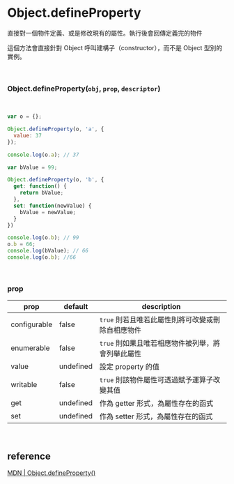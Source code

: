 # Object.defineProperty

直接對一個物件定義、或是修改現有的屬性。執行後會回傳定義完的物件

這個方法會直接針對 Object 呼叫建構子（constructor），而不是 Object 型別的實例。

<br />

### Object.defineProperty(`obj`, `prop`, `descriptor`)

<br />

```js
var o = {};

Object.defineProperty(o, 'a', {
  value: 37
});

console.log(o.a); // 37

var bValue = 99;

Object.defineProperty(o, 'b', {
  get: function() {
    return bValue;
  },
  set: function(newValue) {
    bValue = newValue;
  }
})

console.log(o.b); // 99
o.b = 66;
console.log(bValue); // 66
console.log(o.b); //66
```

<br />

### prop

prop         | default   | description
------------ | --------- | ---
configurable | false     | `true` 則若且唯若此屬性則將可改變或刪除自相應物件
enumerable   | false     | `true` 則如果且唯若相應物件被列舉，將會列舉此屬性
value        | undefined | 設定 property 的值
writable     | false     | `true` 則該物件屬性可透過賦予運算子改變其值
get          | undefined | 作為 getter 形式，為屬性存在的函式
set          | undefined | 作為 setter 形式，為屬性存在的函式

<br />

## reference

[MDN | Object.defineProperty()](https://developer.mozilla.org/zh-TW/docs/Web/JavaScript/Reference/Global_Objects/Object/defineProperty)

